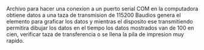 Archivo para hacer una conexion a un puerto serial COM en la computadora
obtiene datos a una taza de transmision de 115200 Baudios
genera el elemento para graficar los datos
y mientras el disposito ese transmitiendo permitira dibujar los datos en el tiempo
los datos mostrados van de 100 en cien, verificar taza de transferencia o se 
llena la pila de impresion muy rapido. 
